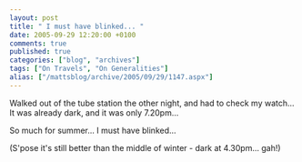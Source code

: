 ```yaml
---
layout: post
title: " I must have blinked... "
date: 2005-09-29 12:20:00 +0100
comments: true
published: true
categories: ["blog", "archives"]
tags: ["On Travels", "On Generalities"]
alias: ["/mattsblog/archive/2005/09/29/1147.aspx"]
---
```

<!-- more -->

<P>Walked out of the tube station the other night, and had to check my watch... It was already dark, and it was only 7.20pm...</P>
 <P>So much for summer... I must have blinked...</P>
 <P>(S'pose it's still better than the middle of winter - dark at 4.30pm... gah!)</P>

